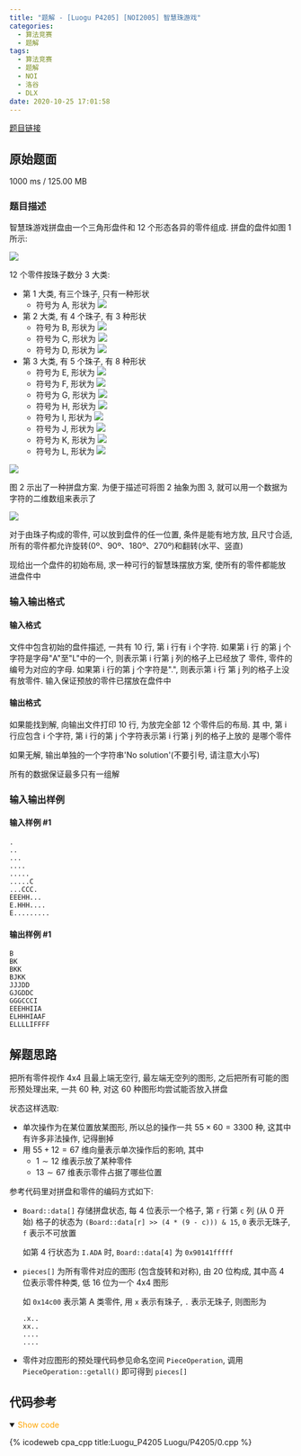 ```yaml
---
title: "题解 - [Luogu P4205] [NOI2005] 智慧珠游戏"
categories:
  - 算法竞赛
  - 题解
tags:
  - 算法竞赛
  - 题解
  - NOI
  - 洛谷
  - DLX
date: 2020-10-25 17:01:58
---
```


[题目链接](https://www.luogu.com.cn/problem/P4205)

<!-- more -->

## 原始题面

1000 ms / 125.00 MB

### 题目描述

智慧珠游戏拼盘由一个三角形盘件和 12 个形态各异的零件组成. 拼盘的盘件如图 1 所示:

![](1.png)

12 个零件按珠子数分 3 大类:

- 第 1 大类, 有三个珠子, 只有一种形状
  - 符号为 A, 形状为 ![](A.png)
- 第 2 大类, 有 4 个珠子, 有 3 种形状
  - 符号为 B, 形状为 ![](B.png)
  - 符号为 C, 形状为 ![](C.png)
  - 符号为 D, 形状为 ![](D.png)
- 第 3 大类, 有 5 个珠子, 有 8 种形状
  - 符号为 E, 形状为 ![](E.png)
  - 符号为 F, 形状为 ![](F.png)
  - 符号为 G, 形状为 ![](G.png)
  - 符号为 H, 形状为 ![](H.png)
  - 符号为 I, 形状为 ![](I.png)
  - 符号为 J, 形状为 ![](J.png)
  - 符号为 K, 形状为 ![](K.png)
  - 符号为 L, 形状为 ![](L.png)

![](2.png)

图 2 示出了一种拼盘方案. 为便于描述可将图 2 抽象为图 3, 就可以用一个数据为字符的二维数组来表示了

![](3.png)

对于由珠子构成的零件, 可以放到盘件的任一位置, 条件是能有地方放, 且尺寸合适, 所有的零件都允许旋转(0º、90º、180º、270º)和翻转(水平、竖直)

现给出一个盘件的初始布局, 求一种可行的智慧珠摆放方案, 使所有的零件都能放进盘件中

### 输入输出格式

#### 输入格式

文件中包含初始的盘件描述, 一共有 10 行, 第 i 行有 i 个字符. 如果第 i 行 的第 j 个字符是字母"A"至"L"中的一个, 则表示第 i 行第 j 列的格子上已经放了 零件, 零件的编号为对应的字母. 如果第 i 行的第 j 个字符是".", 则表示第 i 行 第 j 列的格子上没有放零件. 输入保证预放的零件已摆放在盘件中

#### 输出格式

如果能找到解, 向输出文件打印 10 行, 为放完全部 12 个零件后的布局. 其 中, 第 i 行应包含 i 个字符, 第 i 行的第 j 个字符表示第 i 行第 j 列的格子上放的 是哪个零件

如果无解, 输出单独的一个字符串'No solution'(不要引号, 请注意大小写)

所有的数据保证最多只有一组解

### 输入输出样例

#### 输入样例 #1

```input1
.
..
...
....
.....
.....C
...CCC.
EEEHH...
E.HHH....
E.........
```

#### 输出样例 #1

```output1
B
BK
BKK
BJKK
JJJDD
GJGDDC
GGGCCCI
EEEHHIIA
ELHHHIAAF
ELLLLIFFFF
```

## 解题思路

把所有零件视作 4x4 且最上端无空行, 最左端无空列的图形, 之后把所有可能的图形预处理出来, 一共 60 种, 对这 60 种图形均尝试能否放入拼盘

状态这样选取:

- 单次操作为在某位置放某图形, 所以总的操作一共 $55\times 60=3300$ 种, 这其中有许多非法操作, 记得删掉
- 用 $55+12=67$ 维向量表示单次操作后的影响, 其中
  - $1\sim 12$ 维表示放了某种零件
  - $13\sim 67$ 维表示零件占据了哪些位置

参考代码里对拼盘和零件的编码方式如下:

- `Board::data[]` 存储拼盘状态, 每 4 位表示一个格子, 第 `r` 行第 `c` 列 (从 0 开始) 格子的状态为 `(Board::data[r] >> (4 * (9 - c))) & 15`, `0` 表示无珠子, `f` 表示不可放置

  如第 4 行状态为 `I.ADA` 时, `Board::data[4]` 为 `0x90141fffff`

- `pieces[]` 为所有零件对应的图形 (包含旋转和对称), 由 20 位构成, 其中高 4 位表示零件种类, 低 16 位为一个 4x4 图形

  如 `0x14c00` 表示第 A 类零件, 用 `x` 表示有珠子, `.` 表示无珠子, 则图形为

  ```plaintext
  .x..
  xx..
  ....
  ....
  ```

- 零件对应图形的预处理代码参见命名空间 `PieceOperation`, 调用 `PieceOperation::getall()` 即可得到 `pieces[]`

## 代码参考

<details open>
<summary><font color='orange'>Show code</font></summary>

{% icodeweb cpa_cpp title:Luogu_P4205 Luogu/P4205/0.cpp %}

</details>
